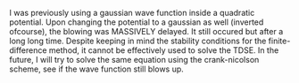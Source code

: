 I was previously using a gaussian wave function inside a quadratic potential. Upon changing the potential to a gaussian as well (inverted ofcourse), the blowing was MASSIVELY delayed. It still occured but after a long long time. Despite keeping in mind the stability conditions for the finite-difference method, it cannot be effectively used to solve the TDSE. In the future, I will try to solve the same equation using the crank-nicolson scheme, see if the wave function still blows up.
